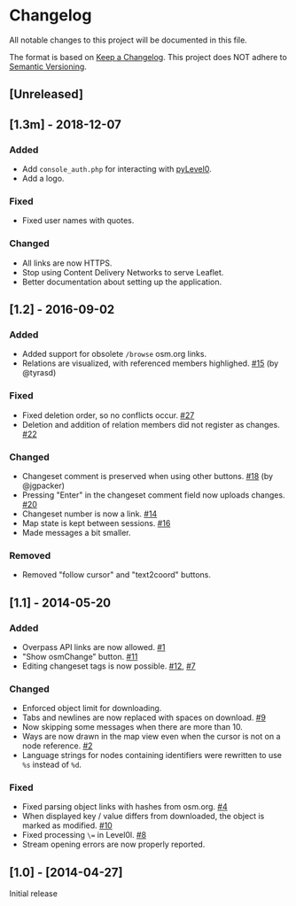 # Changelog
All notable changes to this project will be documented in this file.

The format is based on [Keep a Changelog](https://keepachangelog.com/en/1.0.0/).
This project does NOT adhere to [Semantic Versioning](https://semver.org/spec/v2.0.0.html).

## [Unreleased]

## [1.3m] - 2018-12-07
### Added
- Add `console_auth.php` for interacting with [pyLevel0](https://github.com/Zverik/pyLevel0).
- Add a logo.

### Fixed
- Fixed user names with quotes.

### Changed
- All links are now HTTPS.
- Stop using Content Delivery Networks to serve Leaflet.
- Better documentation about setting up the application.

## [1.2] - 2016-09-02
### Added
- Added support for obsolete `/browse` osm.org links.
- Relations are visualized, with referenced members highlighed. [#15](https://github.com/Zverik/Level0/issues/15)  (by @tyrasd)

### Fixed
- Fixed deletion order, so no conflicts occur. [#27](https://github.com/Zverik/Level0/issues/27)
- Deletion and addition of relation members did not register as changes. [#22](https://github.com/Zverik/Level0/issues/22)

### Changed
- Changeset comment is preserved when using other buttons. [#18](https://github.com/Zverik/Level0/pull/18) (by @jgpacker)
- Pressing "Enter" in the changeset comment field now uploads changes. [#20](https://github.com/Zverik/Level0/issues/20)
- Changeset number is now a link. [#14](https://github.com/Zverik/Level0/issues/14)
- Map state is kept between sessions. [#16](https://github.com/Zverik/Level0/issues/16)
- Made messages a bit smaller.

### Removed
- Removed "follow cursor" and "text2coord" buttons.

## [1.1] - 2014-05-20
### Added
- Overpass API links are now allowed. [#1](https://github.com/Zverik/Level0/issues/1)
- "Show osmChange" button. [#11](https://github.com/Zverik/Level0/issues/11)
- Editing changeset tags is now possible. [#12](https://github.com/Zverik/Level0/issues/12), [#7](https://github.com/Zverik/Level0/issues/7)

### Changed
- Enforced object limit for downloading.
- Tabs and newlines are now replaced with spaces on download. [#9](https://github.com/Zverik/Level0/issues/9)
- Now skipping some messages when there are more than 10.
- Ways are now drawn in the map view even when the cursor is not on a node reference. [#2](https://github.com/Zverik/Level0/issues/2)
- Language strings for nodes containing identifiers were rewritten to use `%s` instead of `%d`.

### Fixed
- Fixed parsing object links with hashes from osm.org. [#4](https://github.com/Zverik/Level0/issues/4)
- When displayed key / value differs from downloaded, the object is marked as modified. [#10](https://github.com/Zverik/Level0/issues/10)
- Fixed processing `\=` in Level0l. [#8](https://github.com/Zverik/Level0/issues/8)
- Stream opening errors are now properly reported.

## [1.0] - [2014-04-27]

Initial release
